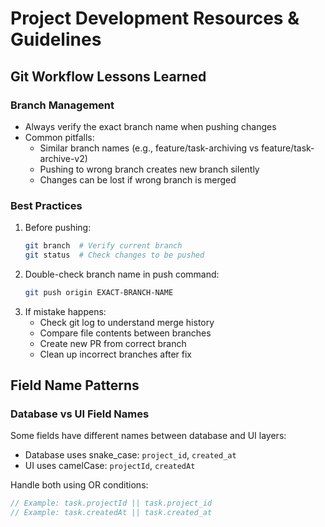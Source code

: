 # Project Development Resources & Guidelines

## Git Workflow Lessons Learned

### Branch Management
- Always verify the exact branch name when pushing changes
- Common pitfalls:
  - Similar branch names (e.g., feature/task-archiving vs feature/task-archive-v2)
  - Pushing to wrong branch creates new branch silently
  - Changes can be lost if wrong branch is merged

### Best Practices
1. Before pushing:
   ```bash
   git branch  # Verify current branch
   git status  # Check changes to be pushed
   ```
2. Double-check branch name in push command:
   ```bash
   git push origin EXACT-BRANCH-NAME
   ```
3. If mistake happens:
   - Check git log to understand merge history
   - Compare file contents between branches
   - Create new PR from correct branch
   - Clean up incorrect branches after fix

## Field Name Patterns

### Database vs UI Field Names
Some fields have different names between database and UI layers:
- Database uses snake_case: `project_id`, `created_at`
- UI uses camelCase: `projectId`, `createdAt`

Handle both using OR conditions:
```typescript
// Example: task.projectId || task.project_id
// Example: task.createdAt || task.created_at
```
